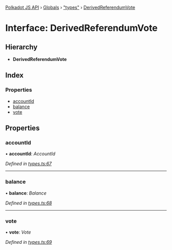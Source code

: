 [Polkadot JS API](../README.md) › [Globals](../globals.md) › ["types"](../modules/_types_.md) › [DerivedReferendumVote](_types_.derivedreferendumvote.md)

# Interface: DerivedReferendumVote

## Hierarchy

* **DerivedReferendumVote**

## Index

### Properties

* [accountId](_types_.derivedreferendumvote.md#accountid)
* [balance](_types_.derivedreferendumvote.md#balance)
* [vote](_types_.derivedreferendumvote.md#vote)

## Properties

###  accountId

• **accountId**: *AccountId*

*Defined in [types.ts:67](https://github.com/polkadot-js/api/blob/07b9cb1a16/packages/api-derive/src/types.ts#L67)*

___

###  balance

• **balance**: *Balance*

*Defined in [types.ts:68](https://github.com/polkadot-js/api/blob/07b9cb1a16/packages/api-derive/src/types.ts#L68)*

___

###  vote

• **vote**: *Vote*

*Defined in [types.ts:69](https://github.com/polkadot-js/api/blob/07b9cb1a16/packages/api-derive/src/types.ts#L69)*

